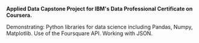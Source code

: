 <b>Applied Data Capstone Project for IBM's Data Professional Certificate on Coursera.</b>

Demonstrating:
Python libraries for data science including Pandas, Numpy, Matplotlib. 
Use of the Foursquare API.
Working with JSON. 

